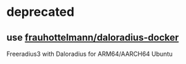 # deprecated
## use [frauhottelmann/daloradius-docker](https://github.com/frauhottelmann/daloradius-docker)

Freeradius3 with Daloradius for ARM64/AARCH64 Ubuntu
